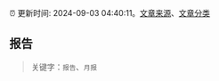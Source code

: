 :alarm_clock: 更新时间: 2024-09-03 04:40:11。[文章来源](/README.md)、[文章分类](/TAGS.md)

## 报告


> 关键字：`报告`、`月报`



